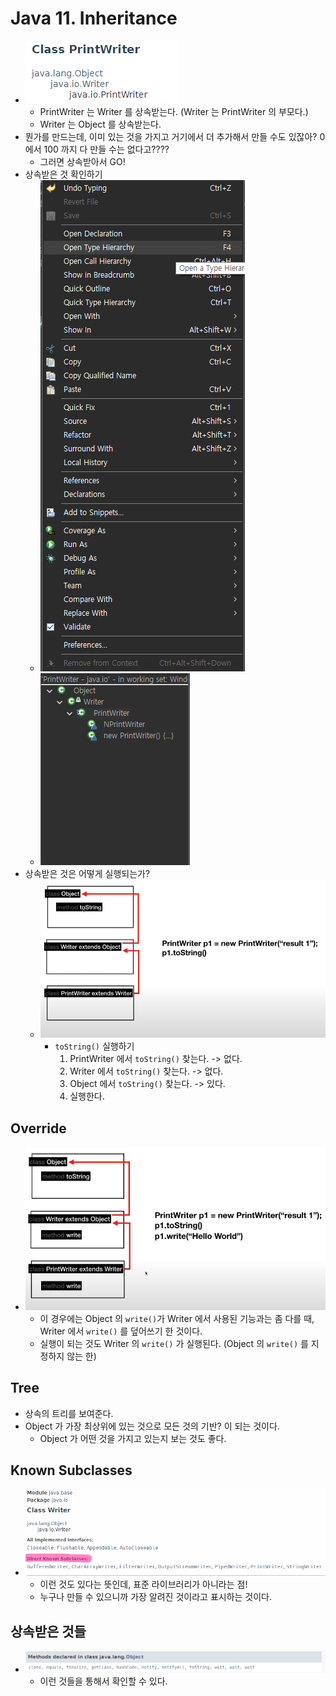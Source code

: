 # Java 11. Inheritance



- ![image-20210707234430292]([JAVA_11]Inheritance.assets/image-20210707234430292-1625669070719.png)
  - PrintWriter 는 Writer 를 상속받는다. (Writer 는 PrintWriter 의 부모다.)
  - Writer 는 Object 를 상속받는다. 
- 뭔가를 만드는데, 이미 있는 것을 가지고 거기에서 더 추가해서 만들 수도 있잖아?
  0에서 100 까지 다 만들 수는 없다고????
  - 그러면 상속받아서 GO!
- 상속받은 것 확인하기
  - ![image-20210707234739718]([JAVA_11]Inheritance.assets/image-20210707234739718.png)
  - ![image-20210707234746306]([JAVA_11]Inheritance.assets/image-20210707234746306.png)
- 상속받은 것은 어떻게 실행되는가?
  - ![image-20210707235127515]([JAVA_11]Inheritance.assets/image-20210707235127515.png)
    - `toString()` 실행하기
      1. PrintWriter 에서 `toString()` 찾는다. -> 없다.
      2. Writer 에서 `toString()` 찾는다. -> 없다.
      3. Object 에서 `toString()` 찾는다. -> 있다.
      4. 실행한다.



## Override

- ![image-20210707235352176]([JAVA_11]Inheritance.assets/image-20210707235352176.png)
  - 이 경우에는 Object 의 `write()`가 Writer 에서 사용된 기능과는 좀 다를 때, Writer 에서 `write()` 를 덮어쓰기 한 것이다.
  - 실행이 되는 것도 Writer 의 `write()`  가 실행된다. (Object 의 `write()` 를 지정하지 않는 한)



## Tree

- 상속의 트리를 보여준다. 
- Object 가 가장 최상위에 있는 것으로 모든 것의 기반? 이 되는 것이다.
  - Object 가 어떤 것을 가지고 있는지 보는 것도 좋다.



## Known Subclasses

- ![image-20210708000251373]([JAVA_11]Inheritance.assets/image-20210708000251373.png)
  - 이런 것도 있다는 뜻인데, 표준 라이브러리가 아니라는 점!
  - 누구나 만들 수 있으니까 가장 알려진 것이라고 표시하는 것이다.



## 상속받은 것들

- ![image-20210708000434648]([JAVA_11]Inheritance.assets/image-20210708000434648.png)
  - 이런 것들을 통해서 확인할 수 있다.


